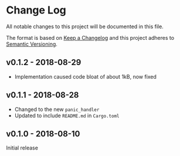 # Change Log

All notable changes to this project will be documented in this file.

The format is based on [Keep a Changelog](http://keepachangelog.com/)
and this project adheres to [Semantic Versioning](http://semver.org/).

## v0.1.2 - 2018-08-29

* Implementation caused code bloat of about 1kB, now fixed

## v0.1.1 - 2018-08-28

* Changed to the new `panic_handler`
* Updated to include `README.md` in `Cargo.toml`

## v0.1.0 - 2018-08-10

Initial release
